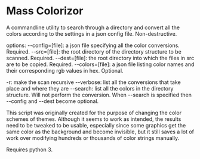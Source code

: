 # Mass Colorizor

A commandline utility to search through a directory and convert all the colors according to the settings in a json config file. Non-destructive.

options:
--config=[file]: a json file specifying all the color conversions. Required.
--src=[file]: the root directory of the directory structure to be scanned. Required.
--dest=[file]: the root directory into which the files in src are to be copied. Required.
--colors=[file]: a json file listing color names and their corresponding rgb values in hex. Optional.

-r: make the scan recursive
--verbose: list all the conversions that take place and where they are
--search: list all the colors in the directory structure. Will not perform the conversion. When --search is specified then --config and --dest become optional.

This script was originally created for the purpose of changing the color schemes of themes. Although it seems to work as intended, the results need to be tweaked to be usable, especially since some graphics get the same color as the background and become invisible, but it still saves a lot of work over modifying hundreds or thousands of color strings manually.

Requires python 3.
